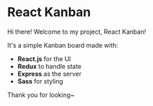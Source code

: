 # React Kanban

Hi there! Welcome to my project, React Kanban!

It's a simple Kanban board made with:
- **React.js** for the UI
- **Redux** to handle state
- **Express** as the server
- **Sass** for styling

Thank you for looking~
